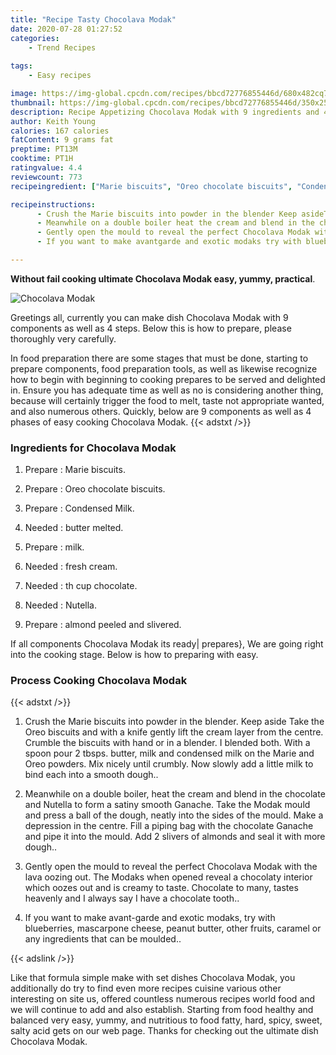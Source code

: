 ```yaml
---
title: "Recipe Tasty Chocolava Modak"
date: 2020-07-28 01:27:52
categories:
    - Trend Recipes
    
tags:
    - Easy recipes

image: https://img-global.cpcdn.com/recipes/bbcd72776855446d/680x482cq70/chocolava-modak-recipe-main-photo.jpg
thumbnail: https://img-global.cpcdn.com/recipes/bbcd72776855446d/350x250cq70/chocolava-modak-recipe-main-photo.jpg
description: Recipe Appetizing Chocolava Modak with 9 ingredients and 4 stages of easy cooking.
author: Keith Young
calories: 167 calories
fatContent: 9 grams fat
preptime: PT13M
cooktime: PT1H
ratingvalue: 4.4
reviewcount: 773
recipeingredient: ["Marie biscuits", "Oreo chocolate biscuits", "Condensed Milk", "butter melted", "milk", "fresh cream", "th cup chocolate", "Nutella", "almond peeled and slivered"]

recipeinstructions: 
      - Crush the Marie biscuits into powder in the blender Keep asideTake the Oreo biscuits and with a knife gently lift the cream layer from the centre Crumble the biscuits with hand or in a blender I blended bothWith a spoon pour 2 tbsps butter milk and condensed milk on the Marie and Oreo powders Mix nicely until crumbly Now slowly add a little milk to bind each into a smooth dough 
      - Meanwhile on a double boiler heat the cream and blend in the chocolate and Nutella to form a satiny smooth Ganache Take the Modak mould and press a ball of the dough neatly into the sides of the mould Make a depression in the centre Fill a piping bag with the chocolate Ganache and pipe it into the mould Add 2 slivers of almonds and seal it with more dough 
      - Gently open the mould to reveal the perfect Chocolava Modak with the lava oozing out The Modaks when opened reveal a chocolaty interior which oozes out and is creamy to taste Chocolate to many tastes heavenly and I always say I have a chocolate tooth 
      - If you want to make avantgarde and exotic modaks try with blueberries mascarpone cheese peanut butter other fruits caramel or any ingredients that can be moulded

---
```




**Without fail cooking ultimate Chocolava Modak easy, yummy, practical**. 


![Chocolava Modak](https://img-global.cpcdn.com/recipes/bbcd72776855446d/680x482cq70/chocolava-modak-recipe-main-photo.jpg "Chocolava Modak")




Greetings all, currently you can make dish Chocolava Modak with 9 components as well as 4 steps. Below this is how to prepare, please thoroughly very carefully.

In food preparation there are some stages that must be done, starting to prepare components, food preparation tools, as well as likewise recognize how to begin with beginning to cooking prepares to be served and delighted in. Ensure you has adequate time as well as no is considering another thing, because will certainly trigger the food to melt, taste not appropriate wanted, and also numerous others. Quickly, below are 9 components as well as 4 phases of easy cooking Chocolava Modak.
{{< adstxt />}}

### Ingredients for Chocolava Modak


1. Prepare  : Marie biscuits.

1. Prepare  : Oreo chocolate biscuits.

1. Prepare  : Condensed Milk.

1. Needed  : butter melted.

1. Prepare  : milk.

1. Needed  : fresh cream.

1. Needed  : th cup chocolate.

1. Needed  : Nutella.

1. Prepare  : almond peeled and slivered.



If all components Chocolava Modak its ready| prepares}, We are going right into the cooking stage. Below is how to preparing with easy.

### Process Cooking Chocolava Modak

{{< adstxt />}}


1. Crush the Marie biscuits into powder in the blender. Keep aside
Take the Oreo biscuits and with a knife gently lift the cream layer from the centre. Crumble the biscuits with hand or in a blender. I blended both.
With a spoon pour 2 tbsps. butter, milk and condensed milk on the Marie and Oreo powders. Mix nicely until crumbly. Now slowly add a little milk to bind each into a smooth dough..



1. Meanwhile on a double boiler, heat the cream and blend in the chocolate and Nutella to form a satiny smooth Ganache. 
Take the Modak mould and press a ball of the dough, neatly into the sides of the mould. Make a depression in the centre. Fill a piping bag with the chocolate Ganache and pipe it into the mould. Add 2 slivers of almonds and seal it with more dough..



1. Gently open the mould to reveal the perfect Chocolava Modak with the lava oozing out. The Modaks when opened reveal a chocolaty interior which oozes out and is creamy to taste. Chocolate to many, tastes heavenly and I always say I have a chocolate tooth..



1. If you want to make avant-garde and exotic modaks, try with blueberries, mascarpone cheese, peanut butter, other fruits, caramel or any ingredients that can be moulded..





{{< adslink />}}

Like that formula simple make with set dishes Chocolava Modak, you additionally do try to find even more recipes cuisine various other interesting on site us, offered countless numerous recipes world food and we will continue to add and also establish. Starting from food healthy and balanced very easy, yummy, and nutritious to food fatty, hard, spicy, sweet, salty acid gets on our web page. Thanks for checking out the ultimate dish Chocolava Modak.

